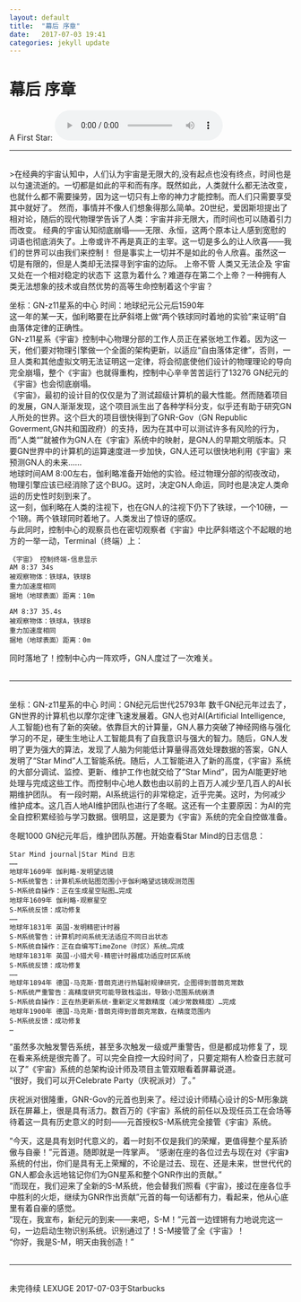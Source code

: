 ```yaml
---
layout: default
title:  "幕后 序章"
date:   2017-07-03 19:41
categories: jekyll update
---
```

<h1>幕后 序章</h1>
A First Star: <audio src="/music/A First Star.mp3" controls="controls" loop="loop"></audio>  
<br>
<hr>
<br>
>在经典的宇宙认知中，人们认为宇宙是无限大的,没有起点也没有终点，时间也是以匀速流逝的。一切都是如此的平和而有序。既然如此，人类就什么都无法改变，也就什么都不需要操劳，因为这一切只有上帝的神力才能控制。而人们只需要享受其中就好了。  
然而，事情并不像人们想象得那么简单。20世纪，爱因斯坦提出了相对论，随后的现代物理学告诉了人类：宇宙并非无限大，而时间也可以随着引力而改变。  
经典的宇宙认知彻底崩塌——无限、永恒，这两个原本让人感到宽慰的词语也彻底消失了。上帝或许不再是真正的主宰。这一切是多么的让人欣喜——我们的世界可以由我们来控制！  
但是事实上一切并不是如此的令人欣喜。虽然这一切是有限的，但是人类却无法探寻到宇宙的边际。  
上帝不管  
人类又无法企及  
宇宙又处在一个相对稳定的状态下  
这意为着什么？难道存在第二个上帝？一种拥有人类无法想象的技术或自然优势的高等生命控制着这个宇宙？  

坐标：GN-z11星系的中心 时间：地球纪元公元后1590年  
这一年的某一天，伽利略要在比萨斜塔上做“两个铁球同时着地的实验”来证明”自由落体定律的正确性。  
GN-z11星系《宇宙》控制中心物理分部的工作人员正在紧张地工作着。因为这一天，他们要对物理引擎做一个全面的架构更新，以适应“自由落体定律”，否则，一旦人类和其他虚拟文明无法证明这一定律，将会彻底使他们设计的物理理论的导向完全崩塌，整个《宇宙》也就得重构，控制中心辛辛苦苦运行了13276 GN纪元的《宇宙》也会彻底崩塌。  
《宇宙》，最初的设计目的仅仅是为了测试超级计算机的最大性能。然而随着项目的发展，GN人渐渐发现，这个项目派生出了各种学科分支，似乎还有助于研究GN人所处的世界。这个巨大的项目很快得到了GNR-Gov（GN Republic Goverment,GN共和国政府）的支持，因为在其中可以测试许多有风险的行为，而”人类“”就被作为GN人在《宇宙》系统中的映射，是GN人的早期文明版本。只要GN世界中的计算机的运算速度进一步加快，GN人还可以很快地利用《宇宙》来预测GN人的未来……  
地球时间AM 8:00左右，伽利略准备开始他的实验。经过物理分部的彻夜改动，物理引擎应该已经消除了这个BUG。这时，决定GN人命运，同时也是决定人类命运的历史性时刻到来了。  
这一刻，伽利略在人类的注视下，也在GN人的注视下仍下了铁球，一个10磅，一个1磅。两个铁球同时着地了。人类发出了惊讶的感叹。  
与此同时，控制中心的观察员也在密切观察者《宇宙》中比萨斜塔这个不起眼的地方的一举一动，Terminal（终端）上：
```
《宇宙》 控制终端-信息显示
AM 8:37 34s  
被观察物体：铁球A，铁球B  
重力加速度相同  
据地（地球表面）距离：10m

AM 8:37 35.4s  
被观察物体：铁球A，铁球B  
重力加速度相同  
据地（地球表面）距离：0m  
```  
同时落地了！控制中心内一阵欢呼，GN人度过了一次难关。  
<br>
<hr>
<br>
坐标：GN-z11星系的中心 时间：GN纪元后世代25793年  
数千GN纪元年过去了，GN世界的计算机也以摩尔定律飞速发展着。GN人也对AI(Artificial Intelligence,人工智能)也有了新的突破。依靠巨大的计算量，GN人暴力突破了神经网络与强化学习的不足，硬生生地让人工智能具有了自我意识与强大的智力。随后，GN人发明了更为强大的算法，发现了人脑为何能低计算量得高效处理数据的答案，GN人发明了“Star Mind”人工智能系统。随后，人工智能进入了新的高度，《宇宙》系统的大部分调试、监控、更新、维护工作也就交给了”Star Mind”，因为AI能更好地处理与完成这些工作。而控制中心地人数也由以前的上百万人减少至几百人的AI长期维护团队。  
有一段时期，AI系统运行的非常稳定，近乎完美。这时，为何减少维护成本。这几百人地AI维护团队也进行了冬眠。这还有一个主要原因：为AI的完全自控积累经验与学习数据。很明显，这是要为《宇宙》系统的完全自控做准备。  

冬眠1000 GN纪元年后，维护团队苏醒。开始查看Star Mind的日志信息：
```  
Star Mind journal|Star Mind 日志  
……  
地球年1609年 伽利略-发明望远镜  
S-M系统警告：计算机系统贴图范围小于伽利略望远镜观测范围  
S-M系统自操作：正在生成星空贴图…完成
地球年1609年 伽利略-观察星空  
S-M系统反馈：成功修复  
……  
地球年1831年 英国-发明精密计时器  
S-M系统警告：计算机时间系统无法适应不同日出状态  
S-M系统自操作：正在自编写TimeZone（时区）系统…完成  
地球年1831年 英国-小猎犬号-精密计时器成功适应时区系统  
S-M系统反馈：成功修复  
……  
地球年1894年 德国-马克斯·普朗克进行热辐射规律研究，企图得到普朗克常数  
S-M系统严重警告：高精度研究可能导致栈溢出，导致小范围系统崩溃  
S-M系统自操作：正在热更新系统-重新定义常数精度（减少常数精度）…完成  
地球年1900年 德国-马克斯·普朗克得到普朗克常数，在精度范围内  
S-M系统反馈：成功修复  
…
```
“虽然多次触发警告系统，甚至多次触发一级或严重警告，但是都成功修复了，现在看来系统是很完善了。可以完全自控一大段时间了，只要定期有人检查日志就可以了”《宇宙》系统的总架构设计师及项目主管双眼看着屏幕说道。  
“很好，我们可以开Celebrate Party（庆祝派对）了。”  

庆祝派对很隆重，GNR-Gov的元首也到来了。经过设计师精心设计的S-M形象跳跃在屏幕上，很是具有活力。数百万的《宇宙》系统的前任以及现任员工在会场等待着这一具有历史意义的时刻——元首授权S-M系统完全接管《宇宙》系统。  

”今天，这是具有划时代意义的，着一时刻不仅是我们的荣耀，更值得整个星系骄傲与自豪！”元首道。随即就是一阵掌声。
“感谢在座的各位过去与现在对《宇宙》系统的付出，你们是具有无上荣耀的，不论是过去、现在、还是未来，世世代代的GN人都会永远地铭记你们为GN星系和整个GNR作出的贡献。”  
“而现在，我们迎来了全新的S-M系统，他会替我们照看《宇宙》，接过在座各位手中胜利的火炬，继续为GNR作出贡献”元首的每一句话都有力，看起来，他从心底里有着自豪的感觉。  
”现在，我宣布，新纪元的到来——来吧，S-M！”元首一边铿锵有力地说完这一句，一边启动生物识别系统。识别通过了！S-M接管了全《宇宙》！  
“你好，我是S-M，明天由我创造！”  
<br>
<hr>
<br>
未完待续  
LEXUGE 2017-07-03于Starbucks
